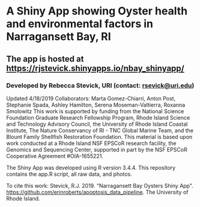 # A Shiny App showing Oyster health and environmental factors in Narragansett Bay, RI
## The app is hosted at https://rjstevick.shinyapps.io/nbay_shinyapp/
### Developed by Rebecca Stevick, URI (contact: rsevick@uri.edu)
Updated 4/18/2019
Collaborators: Marta Gomez-Chiarri, Anton Post, Stephanie Spada, Ashley Hamilton, Serena Moseman-Valtierra, Roxanna Smolowitz
This work is supported by funding from the National Science Foundation Graduate Research Fellowship Program, Rhode Island Science and Technology Advisory Council, the University of Rhode Island Coastal Institute, The Nature Conservancy of RI - TNC Global Marine Team, and the Blount Family Shellfish Restoration Foundation. This material is based upon work conducted at a Rhode Island NSF EPSCoR research facility, the Genomics and Sequencing Center, supported in part by the NSF EPSCoR Cooperative Agreement #OIA-1655221.

The Shiny App was developed using R version 3.4.4. 
This repository contains the app.R script, all raw data, and photos. 

To cite this work: Stevick, R.J. 2019. "Narragansett Bay Oysters Shiny App". 
https://github.com/erinroberts/apoptosis_data_pipeline. The University of Rhode Island.
